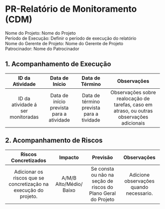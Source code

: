 # PR-Relatório de Monitoramento (CDM)

Nome do Projeto: Nome do Projeto  
Período de Execução: Definir o período de execução do relatório  
Nome do Gerente de Projeto: Nome do Gerente de Projeto  
Patrocinador: Nome do Patrocinador

## 1. Acompanhamento de Execução

| ID da Atividade | Data de Início | Data de Término | Observações | 
|:---------------:|:--------------:|:---------------:|:-----------:|
| ID da atividade á ser monitoradas | Data de início prevista para a atividade | Data de término prevista para a tividade | Observações sobre realocação de tarefas, caso em atraso, ou outras observações adicionais |

## 2. Acompanhamento de Riscos

| Riscos Concretizados | Impacto | Previsão | Observações |
|:--------------------:|:-------:|:--------:|:-----------:|
| Adicionar os riscos que se concretização na execução do projeto. | A/M/B Alto/Médio/ Baixo | Se consta ou não na seção de riscos do Plano Geral do Projeto | Adicione observações quando necessario. 
